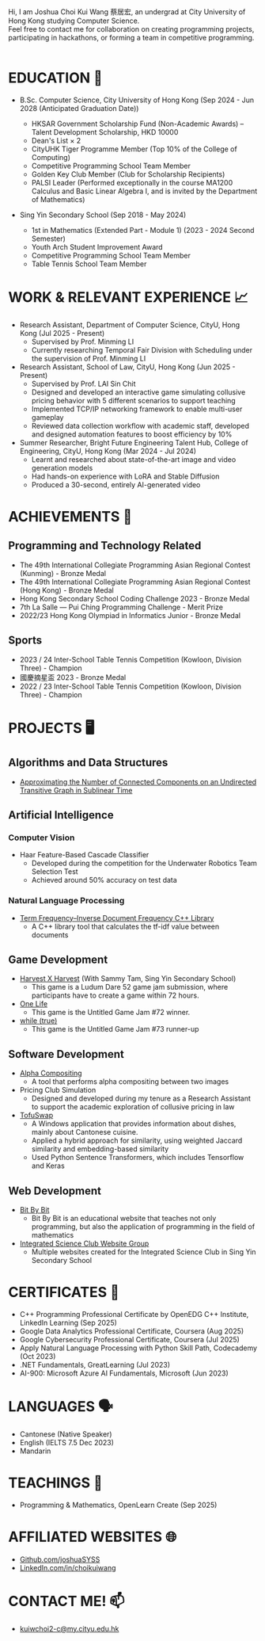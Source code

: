 <head>
  <link rel="shortcut icon" type="image/x-icon" href="https://sandstormit.com/wp-content/uploads/2021/06/incognito-2231825_960_720-1.png">
  <meta name="google-site-verification" content="0SEcurk_dKLeFfJ4VC6azCpxCccwgnd3JkByYOdYncA" />
</head>
Hi, I am Joshua Choi Kui Wang 蔡居宏, an undergrad at City University of Hong Kong studying Computer Science.<br>
Feel free to contact me for collaboration on creating programming projects, participating in hackathons, or forming a team in competitive programming.<br><br>

# EDUCATION 🏫
- B.Sc. Computer Science, City University of Hong Kong (Sep 2024 - Jun 2028 (Anticipated Graduation Date))
  * HKSAR Government Scholarship Fund (Non-Academic Awards) – Talent Development Scholarship, HKD 10000
  * Dean's List × 2
  * CityUHK Tiger Programme Member (Top 10% of the College of Computing)
  * Competitive Programming School Team Member
  * Golden Key Club Member (Club for Scholarship Recipients)
  * PALSI Leader (Performed exceptionally in the course MA1200 Calculus and Basic Linear Algebra I, and is invited by the Department of Mathematics)

- Sing Yin Secondary School (Sep 2018 - May 2024)
  * 1st in Mathematics (Extended Part - Module 1) (2023 - 2024 Second Semester)
  * Youth Arch Student Improvement Award
  * Competitive Programming School Team Member
  * Table Tennis School Team Member

# WORK & RELEVANT EXPERIENCE 📈
- Research Assistant, Department of Computer Science, CityU, Hong Kong (Jul 2025 - Present)
  * Supervised by Prof. Minming LI
  * Currently researching Temporal Fair Division with Scheduling under the supervision of Prof. Minming LI
- Research Assistant, School of Law, CityU, Hong Kong (Jun 2025 - Present)
  * Supervised by Prof. LAI Sin Chit
  * Designed and developed an interactive game simulating collusive pricing behavior with 5 different scenarios to support teaching
  * Implemented TCP/IP networking framework to enable multi-user gameplay
  * Reviewed data collection workflow with academic staff, developed and designed automation features to boost efficiency by 10%
- Summer Researcher, Bright Future Engineering Talent Hub, College of Engineering, CityU, Hong Kong (Mar 2024 - Jul 2024)
  * Learnt and researched about state-of-the-art image and video generation models
  * Had hands-on experience with LoRA and Stable Diffusion
  * Produced a 30-second, entirely AI-generated video

# ACHIEVEMENTS 🏅
## Programming and Technology Related
- The 49th International Collegiate Programming Asian Regional Contest (Kunming) - Bronze Medal
- The 49th International Collegiate Programming Asian Regional Contest (Hong Kong) - Bronze Medal
- Hong Kong Secondary School Coding Challenge 2023 - Bronze Medal
- 7th La Salle — Pui Ching Programming Challenge - Merit Prize
- 2022/23 Hong Kong Olympiad in Informatics Junior - Bronze Medal

## Sports
- 2023 / 24 Inter-School Table Tennis Competition (Kowloon, Division Three) - Champion
- 國慶摘星盃 2023 - Bronze Medal
- 2022 / 23 Inter-School Table Tennis Competition (Kowloon, Division Three) - Champion

# PROJECTS 🖥
## Algorithms and Data Structures
- [Approximating the Number of Connected Components on an Undirected Transitive Graph in Sublinear Time](https://github.com/joshuaSYSS/approxCCDegree)

## Artificial Intelligence
<!--### AI Game Programming-->

### Computer Vision
- Haar Feature-Based Cascade Classifier
  * Developed during the competition for the Underwater Robotics Team Selection Test
  * Achieved around 50% accuracy on test data

### Natural Language Processing
- [Term Frequency–Inverse Document Frequency C++ Library](https://github.com/joshuaSYSS/tfidf)
  * A C++ library tool that calculates the tf-idf value between documents

## Game Development
- [Harvest X Harvest](https://revolution-game.itch.io/harvest-x-harvest) (With Sammy Tam, Sing Yin Secondary School)
  * This game is a Ludum Dare 52 game jam submission, where participants have to create a game within 72 hours.
- [One Life](https://revolution-game.itch.io/one-life)
  * This game is the Untitled Game Jam #72 winner.
- [while (true)](https://no1gameexpert.itch.io/while-true)
  * This game is the Untitled Game Jam #73 runner-up

<!--### Programming Languages and Compiler-->

## Software Development
- [Alpha Compositing](https://github.com/joshuaSYSS/Alpha-Compositing)
  * A tool that performs alpha compositing between two images
- Pricing Club Simulation
  * Designed and developed during my tenure as a Research Assistant to support the academic exploration of collusive pricing in law
- [TofuSwap](https://github.com/ABCD2024-TEAM/TofuSwap)
  * A Windows application that provides information about dishes, mainly about Cantonese cuisine.
  * Applied a hybrid approach for similarity, using weighted Jaccard similarity and embedding-based similarity
  * Used Python Sentence Transformers, which includes Tensorflow and Keras

## Web Development
- [Bit By Bit](https://bitbybit-programming.netlify.app/)
  * Bit By Bit is an educational website that teaches not only programming, but also the application of programming in the field of mathematics
- [Integrated Science Club Website Group](https://is-club.netlify.app/)
  * Multiple websites created for the Integrated Science Club in Sing Yin Secondary School

# CERTIFICATES 📄
- C++ Programming Professional Certificate by OpenEDG C++ Institute, LinkedIn Learning (Sep 2025)
- Google Data Analytics Professional Certificate, Coursera (Aug 2025)
- Google Cybersecurity Professional Certificate, Coursera (Jul 2025)
- Apply Natural Language Processing with Python Skill Path, Codecademy (Oct 2023)
- .NET Fundamentals, GreatLearning (Jul 2023)
- AI-900: Microsoft Azure AI Fundamentals, Microsoft (Jun 2023)

<!--# Bootcamps 🏕️-->

# LANGUAGES 🗣️
- Cantonese (Native Speaker)
- English (IELTS 7.5 Dec 2023)
- Mandarin

# TEACHINGS 📎
- Programming & Mathematics, OpenLearn Create (Sep 2025)

# AFFILIATED WEBSITES 🌐
- [Github.com/joshuaSYSS](https://github.com/joshuaSYSS)
- [LinkedIn.com/in/choikuiwang](https://www.linkedin.com/in/choikuiwang)

# CONTACT ME! 📫
- [kuiwchoi2-c@my.cityu.edu.hk](mailto:kuiwchoi2-c@my.cityu.edu.hk)
